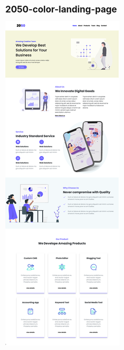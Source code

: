 # 2050-color-landing-page

![](https://github.com/mshabana0/2050-color-landing-page/blob/main/FireShot%20Capture%20005%20-%20Bootstrap%20demo%20-%20.png)
